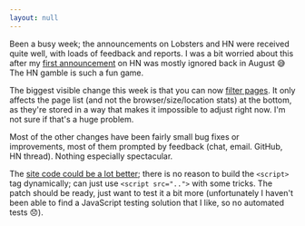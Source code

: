 ```yaml
---
layout: null
---
```


Been a busy week; the announcements on Lobsters and HN were received quite well,
with loads of feedback and reports. I was a bit worried about this after my
[first announcement][hn] on HN was mostly ignored back in August 😅 The HN
gamble is such a fun game.

The biggest visible change this week is that you can now [filter pages][filter].
It only affects the page list (and not the browser/size/location stats) at the
bottom, as they're stored in a way that makes it impossible to adjust right now.
I'm not sure if that's a huge problem.

Most of the other changes have been fairly small bug fixes or improvements, most
of them prompted by feedback (chat, email. GitHub, HN thread). Nothing
especially spectacular.

The [site code could be a lot better][code]; there is no reason to build the
`<script>` tag dynamically; can just use `<script src="..">` with some tricks.
The patch should be ready, just want to test it a bit more (unfortunately I
haven't been able to find a JavaScript testing solution that I like, so no
automated tests 😞).


[hn]: https://news.ycombinator.com/item?id=20706335
[filter]: https://github.com/zgoat/goatcounter/pull/106
[code]: https://github.com/zgoat/goatcounter/pull/122
